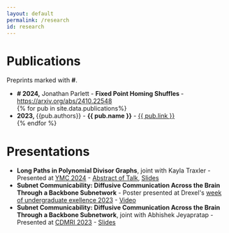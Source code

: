 ```yaml
---
layout: default
permalink: /research
id: research
---
```


# Publications
Preprints marked with <b>\#</b>.
<ul>
    <li class="pub"> <b># 2024,</b> Jonathan Parlett - <b> Fixed Point Homing Shuffles </b> - <a href="https://arxiv.org/abs/2410.22548">https://arxiv.org/abs/2410.22548</a> </li>
{% for pub in site.data.publications%}
    <li class="pub"><b>2023, </b>{{pub.authors}} - <b>{{ pub.name }}</b> - <a href="{{ pub.link}}">{{ pub.link }}</a> </li>
{% endfor %}
</ul>

# Presentations
<ul>
    <li class="pub"> <b>Long Paths in Polynomial Divisor Graphs</b>, joint with Kayla Traxler - Presented at <a href="https://ymc.osu.edu/about">YMC 2024</a> - <a href="https://ymc.osu.edu/sites/default/files/2024-08/YMC_2024-2.pdf">Abstract of Talk</a>, <a href="{{ "/_data/documents/long_paths_YMC2024_presentation.pdf" | relative_url }}">Slides</a> </li>

<li class="pub"> <b>Subnet Communicability: Diffusive Communication Across the Brain Through a Backbone Subnetwork</b> - Poster presented at Drexel's <a href="https://drexel.edu/pennoni/news-events/events/week-undergraduate-excellence/">week of undergraduate exellence 2023</a> - <a href="https://youtu.be/yaOKOUFLI0o
" >Video</a> </li>

<li class="pub"> <b>Subnet Communicability: Diffusive Communication Across the Brain Through a Backbone Subnetwork</b>, joint with Abhishek Jeyapratap - Presented at <a href="http://cmic.cs.ucl.ac.uk/cdmri23/">CDMRI 2023</a> - <a href="{{ "/_data/documents/subnetCommunicability_CDMRI2023.pdf" | relative_url }}" >Slides</a> </li>

</ul>



